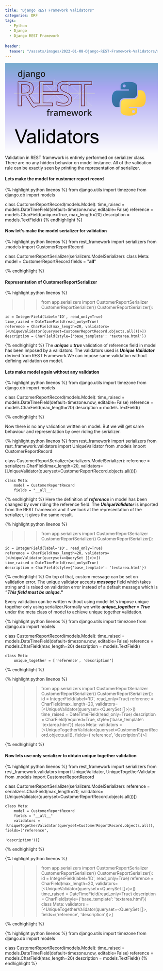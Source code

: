 ```yaml
---
title: "Django REST Framework Validators"
categories: DRF
tags:
  - Python
  - Django
  - Django REST Framework

header:
  teaser: "/assets/images/2022-01-08-Django-REST-Framework-Validators/rest_framework_validators.png"
---
```


![My helpful screenshot](/assets/images/2022-01-08-Django-REST-Framework-Validators/rest_framework_validators.png)
Validation in REST framework is entirely performed on serializer class. There are no any hidden behavior on model instance. All of the validation rule can be exactly seen by printing the representation of serializer.

#### Lets make the model for customer report record

{% highlight python linenos %}
from django.utils import timezone
from django.db import models

class CustomerReportRecord(models.Model):
time_raised = models.DateTimeField(default=timezone.now, editable=False)
reference = models.CharField(unique=True, max_length=20)
description = models.TextField()
{% endhighlight %}

#### Now let's make the model serializer for validation

{% highlight python linenos %}
from rest_framework import serializers
from .models import CustomerReportRecord

class CustomerReportSerializer(serializers.ModelSerializer):
class Meta:
model = CustomerReportRecord
fields = "**all**"

{% endhighlight %}

#### Representation of CustomerReportSerializer

{% highlight python linenos %}

> > > from app.serializers import CustomerReportSerializer
> > > CustomerReportSerializer()
> > > CustomerReportSerializer():

    id = IntegerField(label='ID', read_only=True)
    time_raised = DateTimeField(read_only=True)
    reference = CharField(max_length=20, validators=[<UniqueValidator(queryset=CustomerReportRecord.objects.all())>])
    description = CharField(style={'base_template': 'textarea.html'})

{% endhighlight %}
The **_unique = true_** validation of reference field in model has been imposed by a validators. The validators used is **_Unique Validator_** derived from REST Framework.We can impose same validation without defining validation on model.

#### Lets make model again without any validation

{% highlight python linenos %}
from django.utils import timezone
from django.db import models

class CustomerReportRecord(models.Model):
time_raised = models.DateTimeField(default=timezone.now, editable=False)
reference = models.CharField(max_length=20)
description = models.TextField()

{% endhighlight %}

Now there is no any validation written on model. But we will get same behaviour and representation by over riding the serializer.

{% highlight python linenos %}
from rest_framework import serializers
from rest_framework.validators import UniqueValidator
from .models import CustomerReportRecord

class CustomerReportSerializer(serializers.ModelSerializer):
reference = serializers.CharField(max_length=20, validators=[UniqueValidator(queryset=CustomerReportRecord.objects.all())])

    class Meta:
        model = CustomerReportRecord
        fields = "__all__"

{% endhighlight %}
Here the definition of **_reference_** in model has been changed by over riding the reference field. The **_UniqueValidator_** is imported from the REST framework and if we look at the representation of the serializer, it gives the same result.

{% highlight python linenos %}

> > > from app.serializers import CustomerReportSerializer
> > > CustomerReportSerializer()
> > > CustomerReportSerializer():

    id = IntegerField(label='ID', read_only=True)
    reference = CharField(max_length=20, validators=[<UniqueValidator(queryset=<QuerySet []>)>])
    time_raised = DateTimeField(read_only=True)
    description = CharField(style={'base_template': 'textarea.html'})

{% endhighlight %}
On top of that, custom message can be set on validation error. The unique validator accepts **_message_** field which takes string and is raised on validation error instead of a default message which is **_"This field must be unique."_**

Every validation can be written without using model let's impose unique together only using serializer.Normally we write **_unique_together = True_** under the meta class of model to achieve unique together validation.

{% highlight python linenos %}
from django.utils import timezone
from django.db import models


class CustomerReportRecord(models.Model):
    time_raised = models.DateTimeField(default=timezone.now, editable=False)
    reference = models.CharField(max_length=20)
    description = models.TextField()

    class Meta:
        unique_together = ['reference', 'description']

{% endhighlight %}

{% highlight python linenos %}
>>> from app.serializers import CustomerReportSerializer
>>> CustomerReportSerializer()
CustomerReportSerializer():
    id = IntegerField(label='ID', read_only=True)
    reference = CharField(max_length=20, validators=[<UniqueValidator(queryset=<QuerySet []>)>])
    time_raised = DateTimeField(read_only=True)
    description = CharField(required=True, style={'base_template': 'textarea.html'})
    class Meta:
        validators = [<UniqueTogetherValidator(queryset=CustomerReportRecord.objects.all(), fields=('reference', 'description'))>]

{% endhighlight %}

#### Now lets use only serializer to obtain unique together validation

{% highlight python linenos %}
from rest_framework import serializers
from rest_framework.validators import UniqueValidator, UniqueTogetherValidator
from .models import CustomerReportRecord


class CustomerReportSerializer(serializers.ModelSerializer):
    reference = serializers.CharField(max_length=20, validators=[UniqueValidator(queryset=CustomerReportRecord.objects.all())])

    class Meta:
        model = CustomerReportRecord
        fields = "__all__"
        validators = [UniqueTogetherValidator(queryset=CustomerReportRecord.objects.all(), fields=('reference',
                                                                                                   'description'))]

{% endhighlight %}

{% highlight python linenos %}
>>> from app.serializers import CustomerReportSerializer
>>> CustomerReportSerializer()
CustomerReportSerializer():
    id = IntegerField(label='ID', read_only=True)
    reference = CharField(max_length=20, validators=[<UniqueValidator(queryset=<QuerySet []>)>])
    time_raised = DateTimeField(read_only=True)
    description = CharField(style={'base_template': 'textarea.html'})
    class Meta:
        validators = [<UniqueTogetherValidator(queryset=<QuerySet []>, fields=('reference', 'description'))>]

{% endhighlight %}

{% highlight python linenos %}
from django.utils import timezone
from django.db import models


class CustomerReportRecord(models.Model):
    time_raised = models.DateTimeField(default=timezone.now, editable=False)
    reference = models.CharField(max_length=20)
    description = models.TextField()
{% endhighlight %}